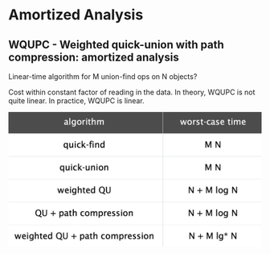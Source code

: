 # Amortized Analysis

## WQUPC - Weighted quick-union with path compression: amortized analysis

Linear-time algorithm for M union-find ops on N objects?

Cost within constant factor of reading in the data. In theory, WQUPC is not quite linear. In practice, WQUPC is linear.

![M union-find operations on a set of N objects](<../../.gitbook/assets/image (17) (1).png>)
